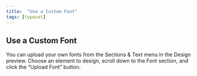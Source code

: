 ```yaml
---
title:  "Use a Custom Font"
tags: [typeset]
---
```


<section data-type="chapter" class="hsecchapter" data-hederis-type="hsecchapter" id="custom-font" data-pi-attrs="id: custom-font; data-tags: typeset;" role="doc-chapter" data-tags="typeset" data-author-name=" " data-book-title=" " title="Use a Custom Font"><h1 data-hederis-type="hblkchaptitle" class="hblkchaptitle" id="phBjYUNnM">Use a Custom Font</h1><p class="hblkp" data-hederis-type="hblkp" id="pAFD6FPXB">You can upload your own fonts from the Sections &amp; Text menu in the Design preview. Choose an element to design, scroll down to the Font section, and click the &#8220;Upload Font&#8221; button.</p></section>
